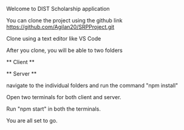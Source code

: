 Welcome to DIST Scholarship application

You can clone the project using the github link https://github.com/Agilan20/SRPProject.git

Clone using a text editor like VS Code

After you clone, you will be able to two folders

** Client **

** Server **

navigate to the individual folders and run the command "npm install"

Open two terminals for both client and server.

Run "npm start" in both the terminals.

You are all set to go.

